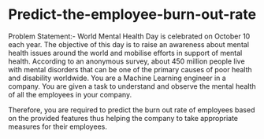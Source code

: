 # Predict-the-employee-burn-out-rate
Problem Statement:-
World Mental Health Day is celebrated on October 10 each year. The objective of this day is to raise an awareness about mental health issues around the world and mobilise efforts in support of mental health. According to an anonymous survey, about 450 million people live with mental disorders that can be one of the primary causes of poor health and disability worldwide.
You are a Machine Learning engineer in a company. You are given a task to understand and observe the mental health of all the employees in your company. 


Therefore, you are required to predict the burn out rate of employees based on the provided features thus helping the company to take appropriate measures for their employees.

